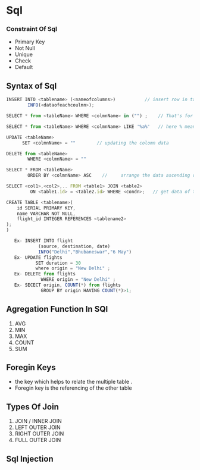 # Sql

### Constraint Of Sql
- Primary Key
- Not Null
- Unique
- Check
- Default

## Syntax of Sql
```javascript
INSERT INTO <tablename> (<nameofcolumns>)           // insert row in table 
        INFO(<dataofeachcoulmn>);

SELECT * from <tableName> WHERE <colmnName> in ("") ;    // That's for to find the data ehere <colmnName> consist in ()

SELECT * from <tableName> WHERE <colmnName> LIKE '%a%'   // here % means any character and this syntax means that find the data where the columnName contains "a" character and "%a%" means that any character then a follow of any charcter.

UPDATE <tableName> 
      SET <colmnName> = ""        // updating the colomn data 

DELETE from <tableName>
        WHERE <colmnName> = ""   

SELECT * FROM <tableName> 
        ORDER BY <colmnName> ASC    //     arrange the data ascending order by <colmnnAME>

SELECT <col1>,<col2>,.. FROM <table1> JOIN <table2>  
         ON <table1.id> = <table2.id> WHERE <condn>;   // get data of two table ehere one table              referencing to others

CREATE TABLE <tablename>(
    id SERIAL PRIMARY KEY,
    name VARCHAR NOT NULL,
    flight_id INTEGER REFERENCES <tablename2>
);
)

```

``` javascript
   Ex- INSERT INTO flight
            (source, destination, date)
            INFO("Delhi","Bhubaneswar","6 May")
   Ex- UPDATE flights
           SET duration = 30
           where origin = "New Delhi" ;
   Ex- DELETE from flights
             WHERE origin = "New Delhi" ;
   Ex- SECECT origin, COUNT(*) from flights 
             GROUP BY origin HAVING COUNT(*)>1;

```

## Agregation Function In SQl
1. AVG
2. MIN
3. MAX
4. COUNT
5. SUM

## Foregin Keys
- the key which helps to relate the multiple table .
- Foregin key is the referencing of the other table

## Types Of Join
1. JOIN / INNER JOIN
2. LEFT OUTER JOIN
3. RIGHT OUTER JOIN
4. FULL OUTER JOIN

## Sql Injection


